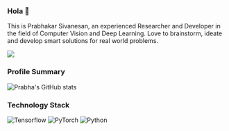 ### Hola 👋

This is Prabhakar Sivanesan, an experienced Researcher and Developer in the field of Computer Vision and Deep Learning. Love to brainstorm, ideate and develop smart solutions for real world problems.

![](https://komarev.com/ghpvc/?username=prabhakar-sivanesan&style=flat-square)

### Profile Summary

![Prabha's GitHub stats](https://github-readme-stats.vercel.app/api?username=prabhakar-sivanesan&show_icons=true&theme=omni&include_all_commits=true&custom_title=My%20Github%20Stats)


### Technology Stack

![Tensorflow](https://img.shields.io/badge/TensorFlow-FF6F00?style=for-the-badge&logo=TensorFlow&logoColor=white)
![PyTorch](https://img.shields.io/badge/PyTorch-EE4C2C?style=for-the-badge&logo=PyTorch&logoColor=white)
![Python](https://img.shields.io/badge/Python-FFD43B?style=for-the-badge&logo=python&logoColor=blue)


<!--
**prabhakar-sivanesan/prabhakar-sivanesan** is a ✨ _special_ ✨ repository because its `README.md` (this file) appears on your GitHub profile.

Here are some ideas to get you started:

- 🔭 I’m currently working on ...
- 🌱 I’m currently learning ...
- 👯 I’m looking to collaborate on ...
- 🤔 I’m looking for help with ...
- 💬 Ask me about ...
- 📫 How to reach me: ...
- 😄 Pronouns: ...
- ⚡ Fun fact: ...
-->
